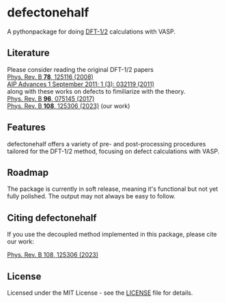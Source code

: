 # defectonehalf
A pythonpackage for doing [DFT-1/2](https://journals.aps.org/prb/abstract/10.1103/PhysRevB.78.125116) calculations with VASP.

## Literature
Please consider reading the original DFT-1/2 papers \
[Phys. Rev. B **78**, 125116 (2008)](https://journals.aps.org/prb/abstract/10.1103/PhysRevB.78.125116) \
[AIP Advances 1 September 2011; 1 (3): 032119 (2011)](https://doi.org/10.1063/1.3624562)\
along with these works on defects to fimiliarize with the theory.\
[Phys. Rev. B **96**, 075145 (2017)](https://doi.org/10.1103/PhysRevB.96.075145) \
[Phys. Rev. B **108**, 125306 (2023)](https://doi.org/10.1103/PhysRevB.108.125306) (our work)

## Features
defectonehalf offers a variety of pre- and post-processing procedures tailored for the DFT-1/2 method, focusing on defect calculations with VASP.

## Roadmap
The package is currently in soft release, meaning it's functional but not yet fully polished. The output may not always be easy to follow.

## Citing defectonehalf
If you use the decoupled method implemented in this package, please cite our work:

[Phys. Rev. B 108, 125306 (2023)](https://doi.org/10.1103/PhysRevB.108.125306)

## License
Licensed under the MIT License - see the [LICENSE](LICENSE) file for details.


